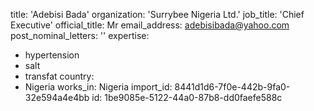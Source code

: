 title: 'Adebisi Bada'
organization: 'Surrybee Nigeria Ltd.'
job_title: 'Chief Executive'
official_title: Mr
email_address: adebisibada@yahoo.com
post_nominal_letters: ''
expertise:
  - hypertension
  - salt
  - transfat
country:
  - Nigeria
works_in: Nigeria
import_id: 8441d1d6-7f0e-442b-9fa0-32e594a4e4bb
id: 1be9085e-5122-44a0-87b8-dd0faefe588c
